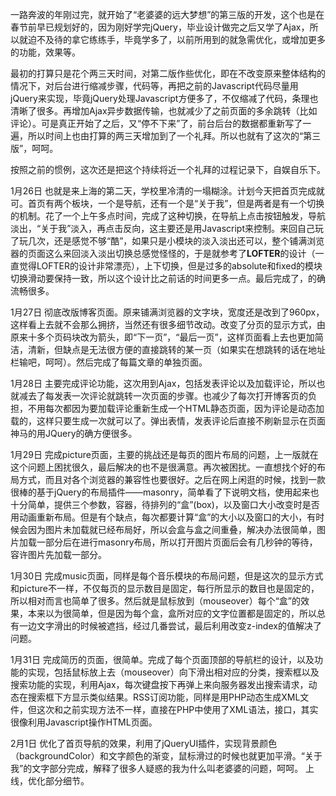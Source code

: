 一路奔波的年刚过完，就开始了“老婆婆的远大梦想”的第三版的开发，这个也是在春节前早已规划好的，因为刚好学完jQuery，毕业设计做完之后又学了Ajax，所以就迫不及待的拿它练练手，毕竟学多了，以前所用到的就急需优化，或增加更多的功能，效果等。

最初的打算只是花个两三天时间，对第二版作些优化，即在不改变原来整体结构的情况下，对后台进行缩减步骤，代码等，再把之前的Javascript代码尽量用jQuery来实现，毕竟jQuery处理Javascript方便多了，不仅缩减了代码，条理也清晰了很多。再增加Ajax异步数据传输，也就减少了之前页面的多余跳转（比如评论）。可是真正开始了之后，又“停不下来”了，前台后台的数据都重新写了一遍，所以时间上也由打算的两三天增加到了一个礼拜。所以也就有了这次的“第三版”，呵呵。

按照之前的惯例，这次还是把这个持续将近一个礼拜的过程记录下，自娱自乐下。

1月26日
也就是来上海的第二天，学校里冷清的一塌糊涂。计划今天把首页完成就可。首页有两个板块，一个是导航，还有一个是“关于我”，但是两者是有一个切换的机制。花了一个上午多点时间，完成了这种切换，在导航上点击按钮触发，导航淡出，“关于我”淡入，再点击反向，这主要还是用Javascript来控制。来回自己玩了玩几次，还是感觉不够“酷”，如果只是小模块的淡入淡出还可以，整个铺满浏览器的页面这么来回淡入淡出切换总感觉怪怪的，于是就参考了<b>LOFTER</b>的设计（一直觉得LOFTER的设计非常漂亮），上下切换，但是过多的absolute和fixed的模块切换滑动要保持一致，所以这个设计比之前话的时间更多一点。最后完成了，的确流畅很多。

1月27日
彻底改版博客页面。原来铺满浏览器的文字块，宽度还是改到了960px，这样看上去就不会那么拥挤，当然还有很多细节改动。改变了分页的显示方式，由原来十多个页码块改为箭头，即“下一页”，“最后一页”，这样页面看上去也更加简洁，清新，但缺点是无法很方便的直接跳转的某一页（如果实在想跳转的话在地址栏输吧，呵呵）。然后完成了每篇文章的单独页面。

1月28日
主要完成评论功能，这次用到Ajax，包括发表评论以及加载评论，所以也就减去了每发表一次评论就跳转一次页面的步骤。也减少了每次打开博客页的负担，不用每次都因为要加载评论重新生成一个HTML静态页面，因为评论是动态加载的，这样只要生成一次就可以了。弹出表情，发表评论后直接不刷新显示在页面神马的用JQuery的确方便很多。

1月29日
完成picture页面，主要的挑战还是每页的图片布局的问题，上一版就在这个问题上困扰很久，最后解决的也不是很满意。再次被困扰。一直想找个好的布局方式，而且对各个浏览器的兼容性也要很好。之后在网上闲逛的时候，找到一款很棒的基于jQuery的布局插件——masonry，简单看了下说明文档，使用起来也十分简单，提供三个参数，容器，待排列的“盒”(box)，以及窗口大小改变时是否用动画重新布局。但是有个缺点，每次都要计算“盒”的大小以及窗口的大小，有时候会因为图片未加载就已经布局好，所以会盒与盒之间重叠，解决办法很简单，图片加载一部分后在进行masonry布局，所以打开图片页面后会有几秒钟的等待，容许图片先加载一部分。

1月30日
完成music页面，同样是每个音乐模块的布局问题，但是这次的显示方式和picture不一样，不仅每页的显示数目是固定，每行所显示的数目也是固定的，所以相对而言也简单了很多。然后就是鼠标放到（mouseover）每个“盒”的效果，本来以为很简单，但是因为每个盒，盒所对应的文字位置都是固定的，所以总有一边文字滑出的时候被遮挡，经过几番尝试，最后利用改变z-index的值解决了问题。

1月31日
完成简历的页面，很简单。完成了每个页面顶部的导航栏的设计，以及功能的实现，包括鼠标放上去（mouseover）向下滑出相对应的分类，搜索框以及搜索功能的实现，利用Ajax，每次键盘按下再弹上来向服务器发出搜索请求，动态在搜索框下方显示类似结果。RSS订阅功能，同样是用PHP动态生成XML文件，但这次和之前实现方法不一样，直接在PHP中使用了XML语法，接口，其实很像利用Javascript操作HTML页面。

2月1日
优化了首页导航的效果，利用了jQueryUI插件，实现背景颜色（backgroundColor）和文字颜色的渐变，鼠标滑过的时候也就更加平滑。“关于我”的文字部分完成，解释了很多人疑惑的我为什么叫老婆婆的问题，呵呵。
上线，优化部分细节。
